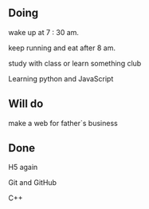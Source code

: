 ## Doing

wake up at 7 : 30 am.

keep running and eat after 8 am. 

study with class or learn something club

 Learning python and JavaScript

  

##  Will do

make a web for father`s business

 



## Done

H5 again

Git and GitHub

C++

